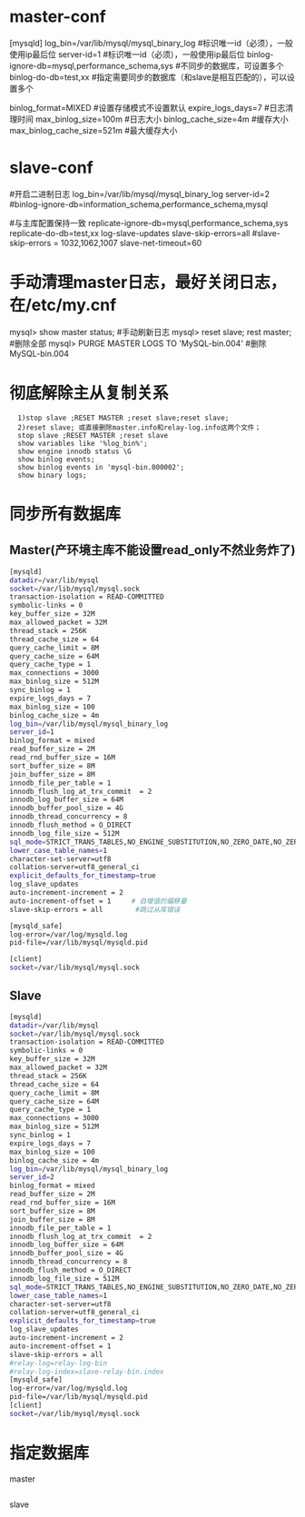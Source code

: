 # master-conf

[mysqld] 
log_bin=/var/lib/mysql/mysql_binary_log  #标识唯一id（必须），一般使用ip最后位
server-id=1                              #标识唯一id（必须），一般使用ip最后位 
binlog-ignore-db=mysql,performance_schema,sys #不同步的数据库，可设置多个
binlog-do-db=test,xx                     #指定需要同步的数据库（和slave是相互匹配的），可以设置多个 

binlog_format=MIXED                      #设置存储模式不设置默认
expire_logs_days=7                       #日志清理时间 
max_binlog_size=100m                     #日志大小 
binlog_cache_size=4m                     #缓存大小
max_binlog_cache_size=521m               #最大缓存大小


# slave-conf
  #开启二进制日志
log_bin=/var/lib/mysql/mysql_binary_log
server-id=2 
  #binlog-ignore-db=information_schema,performance_schema,mysql

  #与主库配置保持一致
replicate-ignore-db=mysql,performance_schema,sys
replicate-do-db=test,xx 
log-slave-updates 
slave-skip-errors=all 
#slave-skip-errors = 1032,1062,1007
slave-net-timeout=60 



# 手动清理master日志，最好关闭日志，在/etc/my.cnf
mysql> show master status; #手动刷新日志
mysql> reset slave; rest master; #删除全部
mysql> PURGE MASTER LOGS TO 'MySQL-bin.004' #删除MySQL-bin.004


# 彻底解除主从复制关系
      1)stop slave ;RESET MASTER ;reset slave;reset slave;
      2)reset slave; 或直接删除master.info和relay-log.info这两个文件；
      stop slave ;RESET MASTER ;reset slave
      show variables like '%log_bin%';
      show engine innodb status \G
      show binlog events;
      show binlog events in 'mysql-bin.000002';
      show binary logs;


# 同步所有数据库
## Master(产环境主库不能设置read_only不然业务炸了)
```bash
[mysqld]
datadir=/var/lib/mysql
socket=/var/lib/mysql/mysql.sock
transaction-isolation = READ-COMMITTED
symbolic-links = 0
key_buffer_size = 32M
max_allowed_packet = 32M
thread_stack = 256K
thread_cache_size = 64
query_cache_limit = 8M
query_cache_size = 64M
query_cache_type = 1
max_connections = 3000
max_binlog_size = 512M
sync_binlog = 1
expire_logs_days = 7
max_binlog_size = 100
binlog_cache_size = 4m
log_bin=/var/lib/mysql/mysql_binary_log
server_id=1
binlog_format = mixed
read_buffer_size = 2M
read_rnd_buffer_size = 16M
sort_buffer_size = 8M
join_buffer_size = 8M
innodb_file_per_table = 1
innodb_flush_log_at_trx_commit  = 2
innodb_log_buffer_size = 64M
innodb_buffer_pool_size = 4G
innodb_thread_concurrency = 8
innodb_flush_method = O_DIRECT
innodb_log_file_size = 512M
sql_mode=STRICT_TRANS_TABLES,NO_ENGINE_SUBSTITUTION,NO_ZERO_DATE,NO_ZERO_IN_DATE,ERROR_FOR_DIVISION_BY_ZERO,NO_AUTO_CREATE_USER
lower_case_table_names=1
character-set-server=utf8
collation-server=utf8_general_ci
explicit_defaults_for_timestamp=true
log_slave_updates
auto-increment-increment = 2
auto-increment-offset = 1     # 自增值的偏移量
slave-skip-errors = all        #跳过从库错误

[mysqld_safe]
log-error=/var/log/mysqld.log
pid-file=/var/lib/mysql/mysqld.pid

[client]
socket=/var/lib/mysql/mysql.sock

```

## Slave
```bash
[mysqld]
datadir=/var/lib/mysql
socket=/var/lib/mysql/mysql.sock
transaction-isolation = READ-COMMITTED
symbolic-links = 0
key_buffer_size = 32M
max_allowed_packet = 32M
thread_stack = 256K
thread_cache_size = 64
query_cache_limit = 8M
query_cache_size = 64M
query_cache_type = 1
max_connections = 3000
max_binlog_size = 512M
sync_binlog = 1
expire_logs_days = 7
max_binlog_size = 100
binlog_cache_size = 4m
log_bin=/var/lib/mysql/mysql_binary_log
server_id=2
binlog_format = mixed
read_buffer_size = 2M
read_rnd_buffer_size = 16M
sort_buffer_size = 8M
join_buffer_size = 8M
innodb_file_per_table = 1
innodb_flush_log_at_trx_commit  = 2
innodb_log_buffer_size = 64M
innodb_buffer_pool_size = 4G
innodb_thread_concurrency = 8
innodb_flush_method = O_DIRECT
innodb_log_file_size = 512M
sql_mode=STRICT_TRANS_TABLES,NO_ENGINE_SUBSTITUTION,NO_ZERO_DATE,NO_ZERO_IN_DATE,ERROR_FOR_DIVISION_BY_ZERO,NO_AUTO_CREATE_USER
lower_case_table_names=1
character-set-server=utf8
collation-server=utf8_general_ci
explicit_defaults_for_timestamp=true
log_slave_updates
auto-increment-increment = 2
auto-increment-offset = 1
slave-skip-errors = all
#relay-log=relay-log-bin
#relay-log-index=slave-relay-bin.index
[mysqld_safe]
log-error=/var/log/mysqld.log
pid-file=/var/lib/mysql/mysqld.pid
[client]
socket=/var/lib/mysql/mysql.sock

```

# 指定数据库
master
```bash

````

slave
```bash

```

